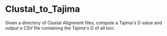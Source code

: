 # Clustal_to_Tajima
Given a directory of Clustal Alignment files, compute a Tajima's D value and output a CSV file containing the Tajima's D of all loci.
